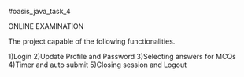 #oasis_java_task_4

ONLINE EXAMINATION

The project capable of the following functionalities.

1)Login
2)Update Profile and Password
3)Selecting answers for MCQs
4)Timer and auto submit
5)Closing session and Logout








